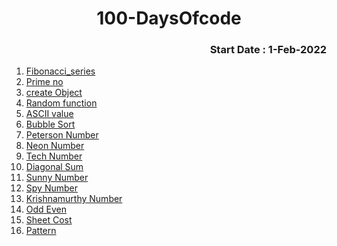 <h1 align="center">100-DaysOfcode</h1>
<h3 align="right">Start Date : 1-Feb-2022</h3>
<ol>
  <li><a href="https://github.com/thesurojit-das/100-DaysOfcode/blob/main/Fibonacci_series.java">Fibonacci_series </a></li>
  <li><a href="https://github.com/thesurojit-das/100-DaysOfcode/blob/main/Prime_no.java">Prime no</a></li>
  <li><a href="https://github.com/thesurojit-das/100-DaysOfcode/blob/main/Create_Object.java">create Object</a></li>
  <li><a href="https://github.com/thesurojit-das/100-DaysOfcode/blob/main/random.java">Random function</a></li>
  <li><a href="https://github.com/thesurojit-das/100-DaysOfcode/blob/main/ASCII.java">ASCII value</a></li>
  <li><a href="https://github.com/thesurojit-das/100-DaysOfcode/blob/main/sort.java">Bubble Sort </a></li>
  <li><a href="https://github.com/thesurojit-das/100-DaysOfcode/blob/main/Peterson_no.java">Peterson Number</a></li>
  <li><a href="https://github.com/thesurojit-das/100-DaysOfcode/blob/main/Neon_no.java">Neon Number</a></li>
  <li><a href="https://github.com/thesurojit-das/100-DaysOfcode/blob/main/Tech_no.java">Tech Number</a></li>
  <li><a href="https://github.com/thesurojit-das/100-DaysOfcode/blob/main/diagonal_sum.java">Diagonal Sum</a></li>
    <li><a href="https://github.com/thesurojit-das/100-DaysOfcode/blob/main/sunny_no.java">Sunny Number</a></li>  
    <li><a href="https://github.com/thesurojit-das/100-DaysOfcode/blob/main/Spy_no.java">Spy Number</a></li>  
   <li><a href="https://github.com/thesurojit-das/100-DaysOfcode/blob/main/Krishnamurthy_Number.java">Krishnamurthy Number</a></li> 
  <li><a href="https://github.com/thesurojit-das/100-DaysOfcode/blob/main/Odd_Even.java">Odd Even</a></li> 
    <li><a href="https://github.com/thesurojit-das/100-DaysOfcode/blob/main/Sheet_Cost.java">Sheet Cost</a></li> 
      <li><a href="https://github.com/thesurojit-das/100-DaysOfcode/blob/main/Pattern.java">Pattern</a></li> 
</ol>
